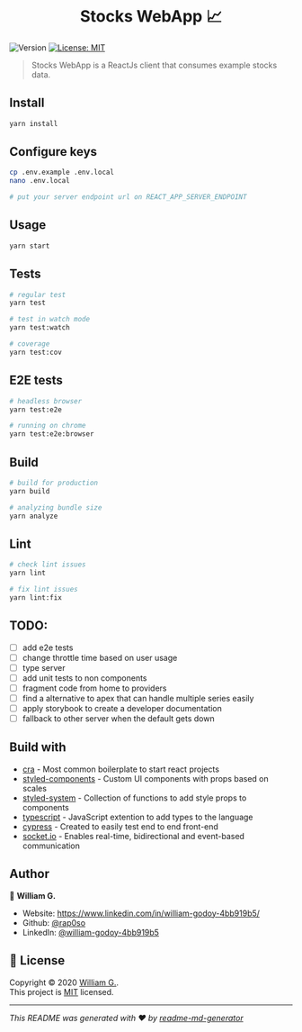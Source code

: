<h1 align="center">Stocks WebApp 📈</h1>

<p>
  <img alt="Version" src="https://img.shields.io/badge/version-0.1.0-blue.svg?cacheSeconds=2592000" />
  <a href="https://opensource.org/licenses/MIT" target="_blank">
    <img alt="License: MIT" src="https://img.shields.io/badge/License-MIT-yellow.svg" />
  </a>
</p>

> Stocks WebApp is a ReactJs client that consumes example stocks data.

## Install

```sh
yarn install
```

## Configure keys

```sh
cp .env.example .env.local
nano .env.local

# put your server endpoint url on REACT_APP_SERVER_ENDPOINT
```

## Usage

```sh
yarn start
```

## Tests

```sh
# regular test
yarn test

# test in watch mode
yarn test:watch

# coverage
yarn test:cov
```

## E2E tests

```sh
# headless browser
yarn test:e2e

# running on chrome
yarn test:e2e:browser
```

## Build

```sh
# build for production
yarn build

# analyzing bundle size
yarn analyze
```

## Lint

```sh
# check lint issues
yarn lint

# fix lint issues
yarn lint:fix
```

## TODO:

- [ ] add e2e tests
- [ ] change throttle time based on user usage
- [ ] type server
- [ ] add unit tests to non components
- [ ] fragment code from home to providers
- [ ] find a alternative to apex that can handle multiple series easily
- [ ] apply storybook to create a developer documentation
- [ ] fallback to other server when the default gets down

## Build with

- [cra](https://create-react-app.dev) - Most common boilerplate to start react
  projects
- [styled-components](https://www.styled-components.com) - Custom UI components
  with props based on scales
- [styled-system](https://styled-system.com) - Collection of functions to add
  style props to components
- [typescript](https://www.typescriptlang.org) - JavaScript extention to add
  types to the language
- [cypress](https://www.cypress.io/) - Created to easily test end to end
  front-end
- [socket.io](https://socket.io/) - Enables real-time, bidirectional and
  event-based communication

## Author

👤 **William G.**

- Website: https://www.linkedin.com/in/william-godoy-4bb919b5/
- Github: [@rap0so](https://github.com/rap0so)
- LinkedIn:
  [@william-godoy-4bb919b5](https://linkedin.com/in/william-godoy-4bb919b5)

## 📝 License

Copyright © 2020 [William G.](https://github.com/rap0so).<br /> This project is
[MIT](https://opensource.org/licenses/MIT) licensed.

---

_This README was generated with ❤️ by
[readme-md-generator](https://github.com/kefranabg/readme-md-generator)_
